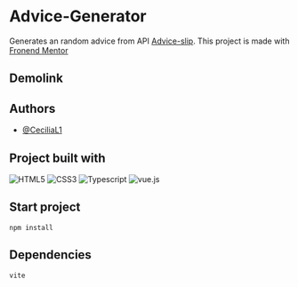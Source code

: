 # Advice-Generator
Generates an random advice from API [Advice-slip](https://api.adviceslip.com).
This project is made with [Fronend Mentor](https://www.frontendmentor.io/)

## Demolink



## Authors

- [@CeciliaL1](https://github.com/CeciliaL1)


## Project built with


![HTML5](https://img.shields.io/badge/html5-%23E34F26.svg?style=for-the-badge&logo=html5&logoColor=white)
![CSS3](https://img.shields.io/badge/css3-%231572B6.svg?style=for-the-badge&logo=css3&logoColor=white)
![Typescript](https://img.shields.io/badge/TypeScript-007ACC?style=for-the-badge&logo=typescript&logoColor=white)
![vue.js](https://img.shields.io/badge/Vue.js-35495E?style=for-the-badge&logo=vuedotjs&logoColor=4FC08D)



## Start project

```
npm install
```

## Dependencies

```
vite
```
